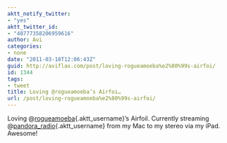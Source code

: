 ```yaml
---
aktt_notify_twitter:
- "yes"
aktt_twitter_id:
- "48777358206959616"
author: Avi
categories:
- none
date: "2011-03-18T12:06:43Z"
guid: http://aviflax.com/post/loving-rogueamoeba%e2%80%99s-airfoi/
id: 1344
tags:
- tweet
title: Loving @rogueamoeba’s Airfoi…
url: /post/loving-rogueamoeba%e2%80%99s-airfoi/
---
```

Loving @[rogueamoeba](http://twitter.com/rogueamoeba){.aktt_username}’s Airfoil. Currently streaming @[pandora_radio](http://twitter.com/pandora_radio){.aktt_username} from my Mac to my stereo via my iPad. Awesome!